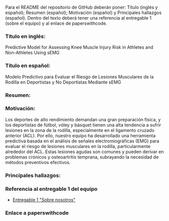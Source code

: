 Para el README del repositorio de GitHub deberán poner: Título (inglés y español); Resumen (español);
Motivación (español) y Principales hallazgos (español). Dentro del texto deberá tener una referencia al
entregable 1 (sobre el equipo) y al enlace de paperswithcode.

### Título en inglés:
Predictive Model for Assessing Knee Muscle Injury Risk in Athletes and Non-Athletes Using sEMG

### Título en español:
Modelo Predictivo para Evaluar el Riesgo de Lesiones Musculares de la Rodilla en Deportistas y No Deportistas Mediante sEMG

### Resumen:

### Motivación:
Los deportes de alto rendimiento demandan una gran preparación física, y los deportistas de fútbol, vóley y básquet tienen una alta tendencia a sufrir lesiones en la zona de la rodilla, especialmente en el ligamento cruzado anterior (ACL). Por ello, nuestro equipo ha desarrollado una herramienta predictiva basada en el análisis de señales electromiográficas (EMG) para evaluar el riesgo de lesiones musculares en la rodilla, particularmente alrededor del ACL. Estas lesiones agudas son comunes y pueden derivar en problemas crónicos y osteoartritis temprana, subrayando la necesidad de métodos preventivos efectivos.

### Principales hallazgos:

### Referencia al entregable 1 del equipo

* [Entregable 1 "Sobre nosotros"](https://github.com/adri201022/ISB-Grupo-11/blob/main/Documentación/Laboratorios/L1_SobreNosotros.md)

### Enlace a paperswithcode
